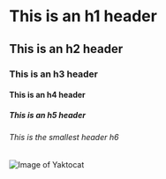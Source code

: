 # This is an h1 header
## This is an h2 header
### This is an h3 header
#### This is an h4 header
##### This is an h5 header
###### This is the smallest header h6

![Image of Yaktocat](https://octodex.github.com/images/yaktocat.png)
